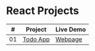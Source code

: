 # React Projects

|  #  | Project                                                                                 | Live Demo                                                           |
| :-: | --------------------------------------------------------------------------------------- | ------------------------------------------------------------------- |
| 01  | [Todo App](https://github.com/kadirzkaya/todo-app-react)                            | [Webpage](https://kadirzkaya.github.io/todo-app-react/)              |
